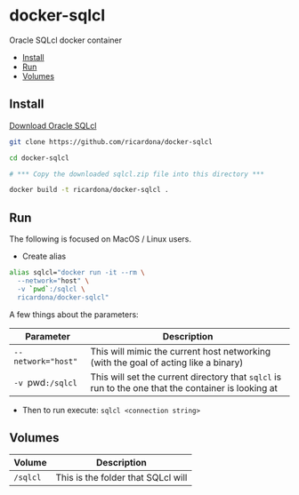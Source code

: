 # docker-sqlcl

Oracle SQLcl docker container

<!-- TOC depthFrom:2 -->

- [Install](#install)
- [Run](#run)
- [Volumes](#volumes)

<!-- /TOC -->

## Install

[Download Oracle SQLcl](http://www.oracle.com/technetwork/developer-tools/sqlcl/downloads/index.html)

```bash
git clone https://github.com/ricardona/docker-sqlcl

cd docker-sqlcl

# *** Copy the downloaded sqlcl.zip file into this directory ***

docker build -t ricardona/docker-sqlcl .
```

## Run

The following is focused on MacOS / Linux users.

- Create alias

```bash
alias sqlcl="docker run -it --rm \
  --network="host" \
  -v `pwd`:/sqlcl \
  ricardona/docker-sqlcl"
```

A few things about the parameters:


Parameter | Description
---------|----------
`--network="host"` |  This will mimic the current host networking (with the goal of acting like a binary)
`-v `pwd`:/sqlcl` | This will set the current directory that `sqlcl` is run to the one that the container is looking at

- Then to run execute: `sqlcl <connection string>`

## Volumes

Volume | Description
---------|----------
`/sqlcl` | This is the folder that SQLcl will 

